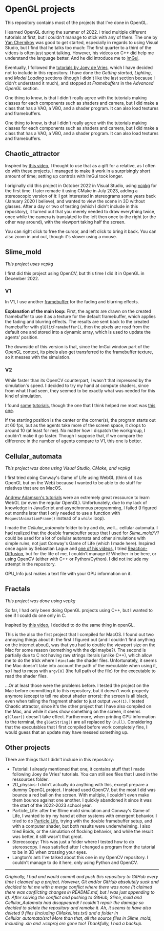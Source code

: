 # OpenGL projects

This repository contains most of the projects that I've done in OpenGL.

I learned OpenGL during the summer of 2022. I tried multiple different tutorials at first, but I couldn't manage to stick with any of them. The one by [Yan Chernikov](https://www.youtube.com/playlist?list=PLlrATfBNZ98foTJPJ_Ev03o2oq3-GGOS2) was good to get started, especially in regards to using Visual Studio, but I find that he talks too much: The first quarter to a third of the videos is often just spent talking. However, his videos on C++ did help me understand the language better. And he did introduce me to [ImGui](https://github.com/ocornut/imgui).

Eventually, I followed the [tutorials by Joey de Vries](https://learnopengl.com/), which I have decided not to include in this repository. I have done the *Getting started*, *Lighting*, and *Model Loading* sections (though I didn't like the last section because I didn't understand it much), and stopped at *Framebuffers* in the *Advanced OpenGL* section.

One thing to know, is that I didn't really agree with the tutorials making classes for each components such as shaders and camera, but I did make a class that has a VAO, a VBO, and a shader program. It can also load textures and framebuffers.


One thing to know, is that I didn't really agree with the tutorials making classes for each components such as shaders and camera, but I did make a class that has a VAO, a VBO, and a shader program. It can also load textures and framebuffers.



## Chaotic_attractor

Inspired by [this video](https://www.youtube.com/watch?v=idpOunnpKTo), I thought to use that as a gift for a relative, as I often do with these projects. I managed to make it work in a surprisingly short amount of time; setting up controls with ImGui took longer.

I originally did this project in October 2022 in Visual Studio, using [vcpkg](https://learn.microsoft.com/en-us/vcpkg) for the first time. I later remade it using CMake in July 2023, adding a stereoscopic version of it: I got interested in stereograms some years back (January 2020 I believe), and wanted to view the scene in 3D without glasses. After a day or two of testing (which I didn't include in this repository), it turned out that you merely needed to draw everything twice, once while the camera is translated to the left then once to the right (or the other way around), with the viewport taking half the screen.

You can right click to free the cursor, and left click to bring it back. You can also zoom in and out, though it's slower using a mouse.



## Slime_mold

*This project uses vcpkg*

I first did this project using OpenCV, but this time I did it in OpenGL in December 2022.

### V1
In V1, I use another [framebuffer](https://learnopengl.com/Advanced-OpenGL/Framebuffers) for the fading and blurring effects.

**Explanation of the main loop:**
First, the agents are drawn on the created framebuffer to use it as a texture for the default framebuffer, which applies the fading and blurring effects.
The results are sent back to the created framebuffer with `glBlitFramebuffer()`, then the pixels are read from the default one and stored into a dynamic array, which is used to update the agents' position.

The downside of this version is that, since the ImGui window part of the OpenGL context, its pixels also get transferred to the framebuffer texture, so it messes with the simulation. 


### V2

While faster than its OpenCV counterpart, I wasn't that impressed by the simulation's speed. I decided to try my hand at compute shaders, since from what I had seen, they seemed to be exactly what was needed for this kind of simulation.

I found [some](https://learnopengl.com/Guest-Articles/2022/Compute-Shaders/Introduction) [tutorials](https://zestedesavoir.com/tutoriels/1554/introduction-aux-compute-shaders/), though the one that I think helped me most was [this one](https://www.youtube.com/watch?v=nF4X9BIUzx0).

If the starting position is the center or the corner(s), the program starts out at 60 fps, but as the agents take more of the screen space, it drops to around 10 (at least for me). No matter how I dispatch the workgroup, I couldn't make it go faster. Though I suppose that, if we compare the difference in the number of agents compare to V1, this one is better.



## Cellular_automata

*This project was done using Visual Studio, CMake, and vcpkg*

I first tried doing Conway's Game of Life using WebGL (think of it as OpenGL but on the Web) because I wanted to be able to do stuff for relatives that are on MacOS.

[Andrew Adamson's tutorials](https://www.youtube.com/playlist?list=PLPbmjY2NVO_X1U1JzLxLDdRn4NmtxyQQo) were an extremely great ressource to learn WebGL (or even the regular OpenGL).
Unfortunately, due to my lack of knowledge in JavaScript and asynchronous programming, I failed (I figured out months later that I only needed to use a function with `RequestAnimationFrame()` instead of a `while` loop).

I made the *Cellular_automata* folder to try and do, well... cellular automata. I had realized that the double framebuffer setup that I used for *Slime_mold/V1* could be used for a lot of cellular automata and other simulations with simple rules, not just Conway's Game of Life (which I made here). Inspired once again by Sebastian Lague and [one of his videos](https://www.youtube.com/watch?v=kzwT3wQWAHE), I tried [Reaction-Diffusion](https://www.karlsims.com/rd.html), but for the life of me, I couldn't manage it! Whether in be here, or using OpenCV (either with C++ or Python/Cython). I did not include my attempt in the repository.

GPU_Info just makes a text file with your GPU information on it.



## Fractals

*This project was done using vcpkg*

So far, I had only been doing OpenGL projects using C++, but I wanted to see if I could do one only in C.

Inspired by [this video](https://www.youtube.com/watch?v=uc2yok_pLV4), I decided to do the same thing in openGL.

This is the also the first project that I compiled for MacOS. I found out two annoying things about it: the first I figured out (and I couldn't find anything on the internet about), was that you had to double the viewport size on the Mac for some reason (something with the dpi maybe?).
The second is partially due to C not having raw strings literals (unlike C++), which allow me to do the trick where I `#include` the shader files. Unfortunately, it seems the Mac doesn't take into account the path of the executable when using it, so I had to mess with `argv[0]` (the full path of the file) for the executable to read the shader files.

...Or at least those were the problems before. I tested the project on the Mac before committing it to this repository, but it doesn't work properly anymore (except to tell me about shader errors): the screen is all black, even when telling the fragment shader to just output `vec4(1)`. I tested Chaotic attractor, since it's the other project that I have also compiled on the Mac, and while it does show something on the screen, it seems `glClear()` doesn't take effect. Furthermore, when printing GPU information to the terminal, the `glGetString()` are all replaced by `(null)`.
Considering that the executables that I first compiled before work completely fine, I would guess that an update may have messed something up.



## Other projects

There are things that I didn't include in this repository:
- Tutorial: I already mentioned that one, it contains stuff that I made following Joey de Vries' tutorials. You can still see files that I used in the ressources folder.
- 2D_physics: I didn't actually do anything with this, except prepare a dummy OpenGL project. I instead used OpenCV, but the most I did was bounce a red ball on the screen. With multiple, I couldn't even make them bounce against one another. I quickly abandoned it since it was the start of the 2022-2023 school year.
- Particle_Life: after the Slime mold simulation and Conway's Game of Life, I wanted to try my hand at other systems with emergent behavior. I tried to do [Particle Life](https://www.youtube.com/watch?v=p4YirERTVF0), trying with the double framebuffer setup, and with a computer shader, but both results were underwhelming. I also tried Boids, or the simulation of flocking behavior, and while the result was better, it still wasn't that great.
- Stereoscopy: This was just a folder where I tested how to do stereoscopy. I was satisfied after I changed a program from the tutorial to be in 3D when crossing your eyes.
- Langton's ant: I've talked about this one in my OpenCV repository. I couldn't manage to do it here, only using Python and OpenCV.

___

*Originally, I had and would commit and push this repository to GitHub every time I cleaned up a project. However, Git and/or GitHub absolutely suck and decided to hit me with a merge conflict where there was none (it claimed there was conflicting changes in README.md, but I was just appending to it). After solving the conflict and pushing to GitHub, Slime_mold and Cellular_Automata had disappeared! I couldn't repair the damage so decided to delete the repository and remake it.*
*Ah, it seems to have also deleted 9 files (including CMakeLists.txt) and a folder in Cellular_automata/src! More than that, all the source files in Slime_mold, including .sln and .vcxproj are gone too! Thankfully, I had a backup.*